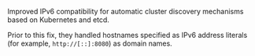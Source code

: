 Improved IPv6 compatibility for automatic cluster discovery mechanisms based on Kubernetes and etcd.

Prior to this fix, they handled hostnames specified as IPv6 address literals (for example, `http://[::]:8080`) as domain names.
